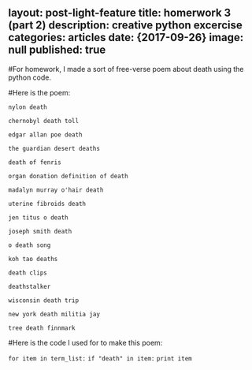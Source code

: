 layout: post-light-feature
title: homerwork 3 (part 2)
description: creative python excercise
categories: articles
date: {2017-09-26}
image: null
published: true
-- 
#For homework, I made a sort of free-verse poem about death using the python code. 

#Here is the poem:

`nylon death`

`chernobyl death toll`

`edgar allan poe death`

`the guardian desert deaths`

`death of fenris`

`organ donation definition of death`

`madalyn murray o'hair death`

`uterine fibroids death`

`jen titus o death`

`joseph smith death`

`o death song`

`koh tao deaths`

`death clips`

`deathstalker`

`wisconsin death trip`

`new york death militia jay`

`tree death finnmark`

#Here is the code I used for to make this poem:

`for item in term_list:`
	`if "death" in item:`
		`print item`
